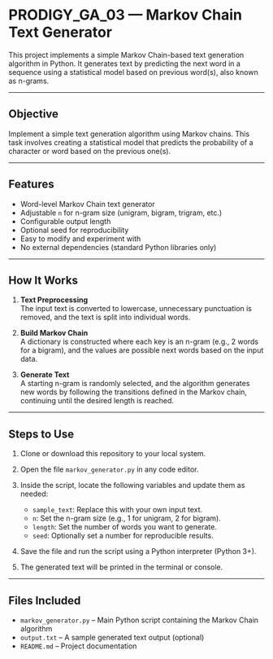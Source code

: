 # PRODIGY_GA_03 — Markov Chain Text Generator

This project implements a simple Markov Chain-based text generation algorithm in Python. It generates text by predicting the next word in a sequence using a statistical model based on previous word(s), also known as n-grams.

---

## Objective

Implement a simple text generation algorithm using Markov chains. This task involves creating a statistical model that predicts the probability of a character or word based on the previous one(s).

---

## Features

- Word-level Markov Chain text generator
- Adjustable `n` for n-gram size (unigram, bigram, trigram, etc.)
- Configurable output length
- Optional seed for reproducibility
- Easy to modify and experiment with
- No external dependencies (standard Python libraries only)

---

## How It Works

1. **Text Preprocessing**  
   The input text is converted to lowercase, unnecessary punctuation is removed, and the text is split into individual words.

2. **Build Markov Chain**  
   A dictionary is constructed where each key is an n-gram (e.g., 2 words for a bigram), and the values are possible next words based on the input data.

3. **Generate Text**  
   A starting n-gram is randomly selected, and the algorithm generates new words by following the transitions defined in the Markov chain, continuing until the desired length is reached.

---

## Steps to Use

1. Clone or download this repository to your local system.

2. Open the file `markov_generator.py` in any code editor.

3. Inside the script, locate the following variables and update them as needed:
   - `sample_text`: Replace this with your own input text.
   - `n`: Set the n-gram size (e.g., 1 for unigram, 2 for bigram).
   - `length`: Set the number of words you want to generate.
   - `seed`: Optionally set a number for reproducible results.

4. Save the file and run the script using a Python interpreter (Python 3+).

5. The generated text will be printed in the terminal or console.

---

## Files Included

- `markov_generator.py` – Main Python script containing the Markov Chain algorithm
- `output.txt` – A sample generated text output (optional)
- `README.md` – Project documentation



